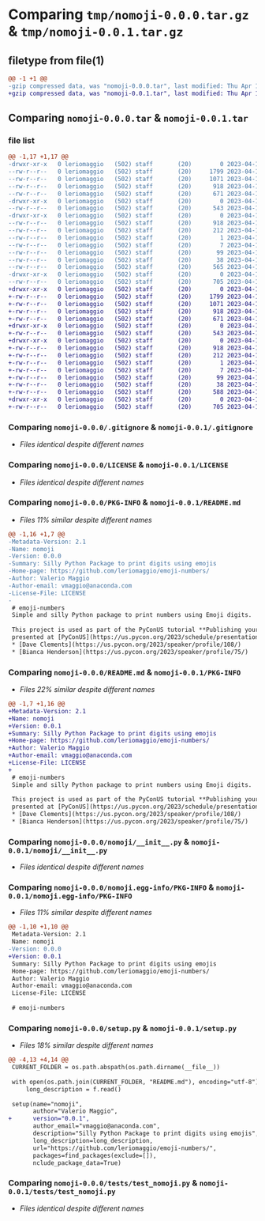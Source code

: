 # Comparing `tmp/nomoji-0.0.0.tar.gz` & `tmp/nomoji-0.0.1.tar.gz`

## filetype from file(1)

```diff
@@ -1 +1 @@
-gzip compressed data, was "nomoji-0.0.0.tar", last modified: Thu Apr 13 13:45:48 2023, max compression
+gzip compressed data, was "nomoji-0.0.1.tar", last modified: Thu Apr 13 13:46:24 2023, max compression
```

## Comparing `nomoji-0.0.0.tar` & `nomoji-0.0.1.tar`

### file list

```diff
@@ -1,17 +1,17 @@
-drwxr-xr-x   0 leriomaggio   (502) staff       (20)        0 2023-04-13 13:45:48.911985 nomoji-0.0.0/
--rw-r--r--   0 leriomaggio   (502) staff       (20)     1799 2023-04-13 13:18:27.000000 nomoji-0.0.0/.gitignore
--rw-r--r--   0 leriomaggio   (502) staff       (20)     1071 2023-04-13 13:18:27.000000 nomoji-0.0.0/LICENSE
--rw-r--r--   0 leriomaggio   (502) staff       (20)      918 2023-04-13 13:45:48.911821 nomoji-0.0.0/PKG-INFO
--rw-r--r--   0 leriomaggio   (502) staff       (20)      671 2023-04-13 13:20:40.000000 nomoji-0.0.0/README.md
-drwxr-xr-x   0 leriomaggio   (502) staff       (20)        0 2023-04-13 13:45:48.910016 nomoji-0.0.0/nomoji/
--rw-r--r--   0 leriomaggio   (502) staff       (20)      543 2023-04-13 13:38:22.000000 nomoji-0.0.0/nomoji/__init__.py
-drwxr-xr-x   0 leriomaggio   (502) staff       (20)        0 2023-04-13 13:45:48.911135 nomoji-0.0.0/nomoji.egg-info/
--rw-r--r--   0 leriomaggio   (502) staff       (20)      918 2023-04-13 13:45:48.000000 nomoji-0.0.0/nomoji.egg-info/PKG-INFO
--rw-r--r--   0 leriomaggio   (502) staff       (20)      212 2023-04-13 13:45:48.000000 nomoji-0.0.0/nomoji.egg-info/SOURCES.txt
--rw-r--r--   0 leriomaggio   (502) staff       (20)        1 2023-04-13 13:45:48.000000 nomoji-0.0.0/nomoji.egg-info/dependency_links.txt
--rw-r--r--   0 leriomaggio   (502) staff       (20)        7 2023-04-13 13:45:48.000000 nomoji-0.0.0/nomoji.egg-info/top_level.txt
--rw-r--r--   0 leriomaggio   (502) staff       (20)       99 2023-04-13 13:44:11.000000 nomoji-0.0.0/pyproject.toml
--rw-r--r--   0 leriomaggio   (502) staff       (20)       38 2023-04-13 13:45:48.912038 nomoji-0.0.0/setup.cfg
--rw-r--r--   0 leriomaggio   (502) staff       (20)      565 2023-04-13 13:41:02.000000 nomoji-0.0.0/setup.py
-drwxr-xr-x   0 leriomaggio   (502) staff       (20)        0 2023-04-13 13:45:48.911324 nomoji-0.0.0/tests/
--rw-r--r--   0 leriomaggio   (502) staff       (20)      705 2023-04-13 13:39:02.000000 nomoji-0.0.0/tests/test_nomoji.py
+drwxr-xr-x   0 leriomaggio   (502) staff       (20)        0 2023-04-13 13:46:24.465727 nomoji-0.0.1/
+-rw-r--r--   0 leriomaggio   (502) staff       (20)     1799 2023-04-13 13:18:27.000000 nomoji-0.0.1/.gitignore
+-rw-r--r--   0 leriomaggio   (502) staff       (20)     1071 2023-04-13 13:18:27.000000 nomoji-0.0.1/LICENSE
+-rw-r--r--   0 leriomaggio   (502) staff       (20)      918 2023-04-13 13:46:24.465558 nomoji-0.0.1/PKG-INFO
+-rw-r--r--   0 leriomaggio   (502) staff       (20)      671 2023-04-13 13:20:40.000000 nomoji-0.0.1/README.md
+drwxr-xr-x   0 leriomaggio   (502) staff       (20)        0 2023-04-13 13:46:24.463977 nomoji-0.0.1/nomoji/
+-rw-r--r--   0 leriomaggio   (502) staff       (20)      543 2023-04-13 13:38:22.000000 nomoji-0.0.1/nomoji/__init__.py
+drwxr-xr-x   0 leriomaggio   (502) staff       (20)        0 2023-04-13 13:46:24.465008 nomoji-0.0.1/nomoji.egg-info/
+-rw-r--r--   0 leriomaggio   (502) staff       (20)      918 2023-04-13 13:46:24.000000 nomoji-0.0.1/nomoji.egg-info/PKG-INFO
+-rw-r--r--   0 leriomaggio   (502) staff       (20)      212 2023-04-13 13:46:24.000000 nomoji-0.0.1/nomoji.egg-info/SOURCES.txt
+-rw-r--r--   0 leriomaggio   (502) staff       (20)        1 2023-04-13 13:46:24.000000 nomoji-0.0.1/nomoji.egg-info/dependency_links.txt
+-rw-r--r--   0 leriomaggio   (502) staff       (20)        7 2023-04-13 13:46:24.000000 nomoji-0.0.1/nomoji.egg-info/top_level.txt
+-rw-r--r--   0 leriomaggio   (502) staff       (20)       99 2023-04-13 13:44:11.000000 nomoji-0.0.1/pyproject.toml
+-rw-r--r--   0 leriomaggio   (502) staff       (20)       38 2023-04-13 13:46:24.465793 nomoji-0.0.1/setup.cfg
+-rw-r--r--   0 leriomaggio   (502) staff       (20)      588 2023-04-13 13:46:18.000000 nomoji-0.0.1/setup.py
+drwxr-xr-x   0 leriomaggio   (502) staff       (20)        0 2023-04-13 13:46:24.465232 nomoji-0.0.1/tests/
+-rw-r--r--   0 leriomaggio   (502) staff       (20)      705 2023-04-13 13:39:02.000000 nomoji-0.0.1/tests/test_nomoji.py
```

### Comparing `nomoji-0.0.0/.gitignore` & `nomoji-0.0.1/.gitignore`

 * *Files identical despite different names*

### Comparing `nomoji-0.0.0/LICENSE` & `nomoji-0.0.1/LICENSE`

 * *Files identical despite different names*

### Comparing `nomoji-0.0.0/PKG-INFO` & `nomoji-0.0.1/README.md`

 * *Files 11% similar despite different names*

```diff
@@ -1,16 +1,7 @@
-Metadata-Version: 2.1
-Name: nomoji
-Version: 0.0.0
-Summary: Silly Python Package to print digits using emojis
-Home-page: https://github.com/leriomaggio/emoji-numbers/
-Author: Valerio Maggio
-Author-email: vmaggio@anaconda.com
-License-File: LICENSE
-
 # emoji-numbers
 Simple and silly Python package to print numbers using Emoji digits.
 
 This project is used as part of the PyConUS tutorial **Publishing your Python project, the conda way** 
 presented at [PyConUS](https://us.pycon.org/2023/schedule/presentation/94/) by:
 * [Dave Clements](https://us.pycon.org/2023/speaker/profile/108/)
 * [Bianca Henderson](https://us.pycon.org/2023/speaker/profile/75/)
```

### Comparing `nomoji-0.0.0/README.md` & `nomoji-0.0.1/PKG-INFO`

 * *Files 22% similar despite different names*

```diff
@@ -1,7 +1,16 @@
+Metadata-Version: 2.1
+Name: nomoji
+Version: 0.0.1
+Summary: Silly Python Package to print digits using emojis
+Home-page: https://github.com/leriomaggio/emoji-numbers/
+Author: Valerio Maggio
+Author-email: vmaggio@anaconda.com
+License-File: LICENSE
+
 # emoji-numbers
 Simple and silly Python package to print numbers using Emoji digits.
 
 This project is used as part of the PyConUS tutorial **Publishing your Python project, the conda way** 
 presented at [PyConUS](https://us.pycon.org/2023/schedule/presentation/94/) by:
 * [Dave Clements](https://us.pycon.org/2023/speaker/profile/108/)
 * [Bianca Henderson](https://us.pycon.org/2023/speaker/profile/75/)
```

### Comparing `nomoji-0.0.0/nomoji/__init__.py` & `nomoji-0.0.1/nomoji/__init__.py`

 * *Files identical despite different names*

### Comparing `nomoji-0.0.0/nomoji.egg-info/PKG-INFO` & `nomoji-0.0.1/nomoji.egg-info/PKG-INFO`

 * *Files 11% similar despite different names*

```diff
@@ -1,10 +1,10 @@
 Metadata-Version: 2.1
 Name: nomoji
-Version: 0.0.0
+Version: 0.0.1
 Summary: Silly Python Package to print digits using emojis
 Home-page: https://github.com/leriomaggio/emoji-numbers/
 Author: Valerio Maggio
 Author-email: vmaggio@anaconda.com
 License-File: LICENSE
 
 # emoji-numbers
```

### Comparing `nomoji-0.0.0/setup.py` & `nomoji-0.0.1/setup.py`

 * *Files 18% similar despite different names*

```diff
@@ -4,13 +4,14 @@
 CURRENT_FOLDER = os.path.abspath(os.path.dirname(__file__))
 
 with open(os.path.join(CURRENT_FOLDER, "README.md"), encoding="utf-8") as f:
     long_description = f.read()
 
 setup(name="nomoji",
       author="Valerio Maggio",
+      version="0.0.1",
       author_email="vmaggio@anaconda.com",
       description="Silly Python Package to print digits using emojis",
       long_description=long_description,
       url="https://github.com/leriomaggio/emoji-numbers/",
       packages=find_packages(exclude=[]),
       nclude_package_data=True)
```

### Comparing `nomoji-0.0.0/tests/test_nomoji.py` & `nomoji-0.0.1/tests/test_nomoji.py`

 * *Files identical despite different names*

